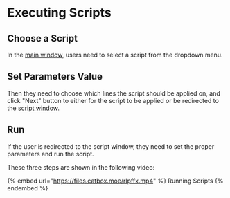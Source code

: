 # Executing Scripts

## Choose a Script

In the [main window](../../miscellaneous/picture-dictionary/main.md), users need to select a script from the dropdown menu.

## Set Parameters Value

Then they need to choose which lines the script should be applied on, and click "Next" button to either for the script to be applied or be redirected to the [script window](../../miscellaneous/picture-dictionary/script.md).

## Run

If the user is redirected to the script window, they need to set the proper parameters and run the script.

These three steps are shown in the following video:

{% embed url="https://files.catbox.moe/rlpffx.mp4" %}
Running Scripts
{% endembed %}
